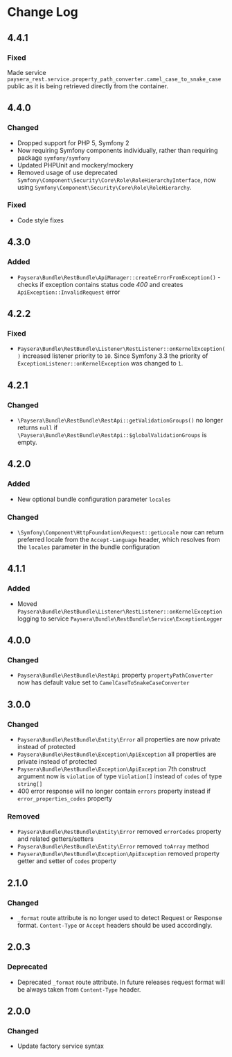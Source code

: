 # Change Log

## 4.4.1
### Fixed
Made service `paysera_rest.service.property_path_converter.camel_case_to_snake_case` public as it is being retrieved directly from the container.

## 4.4.0

### Changed
- Dropped support for PHP 5, Symfony 2
- Now requiring Symfony components individually, rather than requiring package `symfony/symfony`
- Updated PHPUnit and mockery/mockery
- Removed usage of use deprecated `Symfony\Component\Security\Core\Role\RoleHierarchyInterface`, now using `Symfony\Component\Security\Core\Role\RoleHierarchy`. 

### Fixed
- Code style fixes

## 4.3.0
### Added
- `Paysera\Bundle\RestBundle\ApiManager::createErrorFromException()` - checks if exception contains status code *400* and creates `ApiException::InvalidRequest` error

## 4.2.2
### Fixed
- `Paysera\Bundle\RestBundle\Listener\RestListener::onKernelException()` increased listener priority to `10`. Since Symfony 3.3 the priority of `ExceptionListener::onKernelException` was changed to `1`.

## 4.2.1
### Changed
- `\Paysera\Bundle\RestBundle\RestApi::getValidationGroups()` no longer returns `null` if `\Paysera\Bundle\RestBundle\RestApi::$globalValidationGroups` is empty.

## 4.2.0
### Added
- New optional bundle configuration parameter `locales`

### Changed
- `\Symfony\Component\HttpFoundation\Request::getLocale` now can return preferred locale from the `Accept-Language` header, which resolves from the `locales` parameter in the bundle configuration

## 4.1.1
### Added
- Moved `Paysera\Bundle\RestBundle\Listener\RestListener::onKernelException` logging to service `Paysera\Bundle\RestBundle\Service\ExceptionLogger`

## 4.0.0
###  Changed
- `Paysera\Bundle\RestBundle\RestApi` property `propertyPathConverter` now has default value set to `CamelCaseToSnakeCaseConverter`

## 3.0.0
### Changed 
- `Paysera\Bundle\RestBundle\Entity\Error` all properties are now private instead of protected
- `Paysera\Bundle\RestBundle\Exception\ApiException` all properties are private instead of protected
- `Paysera\Bundle\RestBundle\Exception\ApiException` 7th construct argument now is `violation` of type `Violation[]` instead of `codes` of type `string[]`
- 400 error response will no longer contain `errors` property instead if `error_properties_codes` property
### Removed
- `Paysera\Bundle\RestBundle\Entity\Error` removed `errorCodes` property and related getters/setters
- `Paysera\Bundle\RestBundle\Entity\Error` removed `toArray` method
- `Paysera\Bundle\RestBundle\Exception\ApiException` removed property getter and setter of `codes` property

## 2.1.0
### Changed
- `_format` route attribute is no longer used to detect Request or Response format. 
`Content-Type` or `Accept` headers should be used accordingly. 

## 2.0.3
### Deprecated
- Deprecated `_format` route attribute. In future releases request format will be always taken from `Content-Type` header.

## 2.0.0
### Changed
- Update factory service syntax
